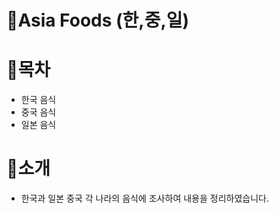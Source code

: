 # 🥚Asia Foods (한,중,일)

# 🥚목차
- 한국 음식
- 중국 음식
- 일본 음식


# 🥚소개
- 한국과 일본 중국 각 나라의 음식에 조사하여 내용을 정리하였습니다.

  
